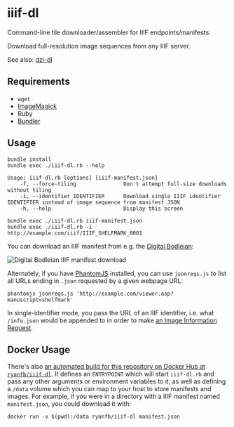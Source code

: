 # iiif-dl

Command-line tile downloader/assembler for IIIF endpoints/manifests.

Download full-resolution image sequences from any IIIF server.

See also: [dzi-dl](https://github.com/ryanfb/dzi-dl/)

## Requirements

 * `wget`
 * [ImageMagick](http://www.imagemagick.org/)
 * Ruby
 * [Bundler](http://bundler.io/)
 
## Usage

    bundle install
    bundle exec ./iiif-dl.rb --help
    
    Usage: iiif-dl.rb [options] [iiif-manifest.json]
        -f, --force-tiling               Don't attempt full-size downloads without tiling
        -i, --identifier IDENTIFIER      Download single IIIF identifier IDENTIFIER instead of image sequence from manifest JSON
        -h, --help                       Display this screen
    
    bundle exec ./iiif-dl.rb iiif-manifest.json
    bundle exec ./iiif-dl.rb -i http://example.com/iiif/IIIF_SHELFMARK_0001

You can download an IIIF manifest from e.g. the [Digital Bodleian](http://digital.bodleian.ox.ac.uk/):

![Digital Bodleian IIIF manifest download](http://i.imgur.com/WQLemyw.png)

Alternately, if you have [PhantomJS](http://phantomjs.org/) installed, you can use `jsonreqs.js` to list all URLs ending in `.json` requested by a given webpage URL:

    phantomjs jsonreqs.js 'http://example.com/viewer.asp?manuscript=shelfmark'

In single-identifier mode, you pass the URL of an IIIF identifier, i.e. what `/info.json` would be appended to in order to make [an Image Information Request](https://iiif.io/api/image/2.1/#image-information-request).

## Docker Usage

There's also [an automated build for this repository on Docker Hub at `ryanfb/iiif-dl`](http://hub.docker.com/r/ryanfb/iiif-dl). It defines an `ENTRYPOINT` which will start `iiif-dl.rb` and pass any other arguments or environment variables to it, as well as defining a `/data` volume which you can map to your host to store manifests and images. For example, if you were in a directory with a IIIF manifest named `manifest.json`, you could download it with:

    docker run -v $(pwd):/data ryanfb/iiif-dl manifest.json
